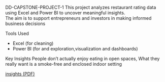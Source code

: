 DD-CAPSTONE-PROJECT-1
This project analyzes restaurant rating data using Excel and Power BI to uncover meaningful insights.  
The aim is to support entrepreneurs and investors in making informed business decisions

Tools Used
- Excel (for cleaning)
- Power BI (for and exploration,visualization and dashboards)

Key Insights
People don’t actually enjoy eating in open spaces, What they really want is a smoke-free and enclosed indoor setting

[insights (PDF) ](CAPSTONE%20PROJECT.PDF)
